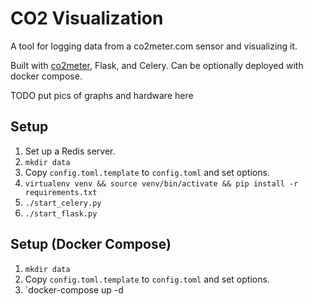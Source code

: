 # CO2 Visualization

A tool for logging data from a co2meter.com sensor and visualizing it.

Built with [co2meter](https://github.com/vfilimonov/co2meter), Flask, and Celery. Can be optionally deployed with docker compose.

TODO put pics of graphs and hardware here

## Setup

1. Set up a Redis server.
1. `mkdir data`
1. Copy `config.toml.template` to `config.toml` and set options.
1. `virtualenv venv && source venv/bin/activate && pip install -r requirements.txt`
1. `./start_celery.py`
1. `./start_flask.py`

## Setup (Docker Compose)

1. `mkdir data`
1. Copy `config.toml.template` to `config.toml` and set options.
1. `docker-compose up -d
